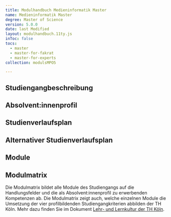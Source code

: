 ```yaml
---
title: Modulhandbuch Medieninformatik Master
name: Medieninformatik Master
degree: Master of Science
version: 5.0.0
date: last Modified
layout: modulhandbuch.11ty.js
inToc: false
tocs:
  - master
  - master-for-fakrat
  - master-for-experts  
collection: modulsMPO5

---
```


## Studiengangbeschreibung
<snippet type="text" id="studiengangsbeschreibung" src="kurzbericht/013-profil-master"></snippet>

## Absolvent\:innenprofil
<snippet type="text" id="absolventinnenprofil-allgemein" src="kurzbericht/130-absolventinnenprofil-allgemein"></snippet>
<snippet type="text" id="absolventinnenprofil-master" src="kurzbericht/134-absolventinnenprofil-master"></snippet>


## Studienverlaufsplan
<snippet type="curriculum" id="curriculum-master" src="curricula/mpo5-90CP-standard"></snippet>

## Alternativer Studienverlaufsplan
<snippet type="curriculum" id="curriculum-master" src="curricula/mpo5-90CP-alternativ"></snippet>

## Module
<snippet type="modulliste" id="modulliste-master" collection="modulsMPO5"></snippet>

## Modulmatrix

Die Modulmatrix bildet alle Module des Studiengangs auf die Handlungsfelder und die als Absolvent:innenprofil zu erwerbenden Kompetenzen ab. Die Modulmatrix zeigt auch, welche einzelnen Module die Umsetzung der vier profilbildenden Studiengangkriterien abbilden der TH Köln. Mehr dazu finden Sie im Dokument [Lehr- und Lernkultur der TH Köln](https://www.th-koeln.de/mam/downloads/deutsch/hochschule/profil/qualitaetsmanagement/strategische_leitlinien_zu_lehre_und_studium.pdf).

<snippet type="modulmatrix" id="modulmatrix-master" collection="modulsMPO5" programme="master"></snippet>
